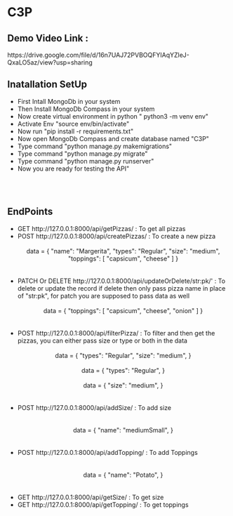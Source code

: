 # C3P

<h2>Demo Video Link : </h2>
https://drive.google.com/file/d/16n7UAJ72PVBOQFYIAqYZleJ-QxaLO5az/view?usp=sharing
<br>

<h2>Inatallation SetUp</h2>
<ul>
    <li> First Intall MongoDb in your system</li>
    <li> Then Install MongoDb Compass in your system</li>
    <li> Now create virtual environment in python  " python3 -m venv env"</li>
    <li> Activate Env "source env/bin/activate"</li>
    <li> Now run "pip install -r requirements.txt"</li>
    <li> Now open MongoDb Compass and create database named "C3P"</li>
    <li> Type command "python manage.py makemigrations"</li>
    <li> Type command "python manage.py migrate"</li>
    <li> Type command "python manage.py runserver"</li>
    <li> Now you are ready for testing the API"</li>
</ul>
<br><br>

<h2>EndPoints</h2>
<ul>
    <li>GET  http://127.0.0.1:8000/api/getPizzas/   :  To get all pizzas</li>
    <li>POST http://127.0.0.1:8000/api/createPizzas/   :  To create a new pizza <br> <br>
    <center>  data =   {
        "name": "Margerita",
        "types": "Regular",
        "size": "medium",
        "toppings": [
            "capsicum",
            "cheese"
        ]
    }</center><br><br></li>
    <li>PATCH Or DELETE  http://127.0.0.1:8000/api/updateOrDelete/str:pk/'   :  To delete or update the record if delete then only pass pizza name in place of "str:pk", for patch you are supposed to pass data as well<br> <br>
    <center>  data =   {
        "toppings": [
            "capsicum",
            "cheese",
            "onion"
        ]
    }</center><br><br></li>
    <li>POST  http://127.0.0.1:8000/api/filterPizza/  :  To filter and then get the pizzas,  you can either pass size or type or both in the data<br> <br>
    <center>  data =   {
        "types": "Regular",
        "size": "medium",
    }</center><br>
        <center>  data =   {
        "types": "Regular",
    }</center><br>
    <center>  data =   {
        "size": "medium",
    }</center><br><br>
    </li>
    <li>POST  http://127.0.0.1:8000/api/addSize/   :  To add size</li><br><br>
    <center>  data =   {
        "name": "mediumSmall",
    }</center><br><br>
    <li>POST  http://127.0.0.1:8000/api/addTopping/   :  To add Toppings</li><br><br>
    <center>  data =   {
        "name": "Potato",
    }</center><br><br>
    <li>GET  http://127.0.0.1:8000/api/getSize/   :  To get size</li>
    <li>GET  http://127.0.0.1:8000/api/getTopping/   :  To get toppings</li>
</ul>